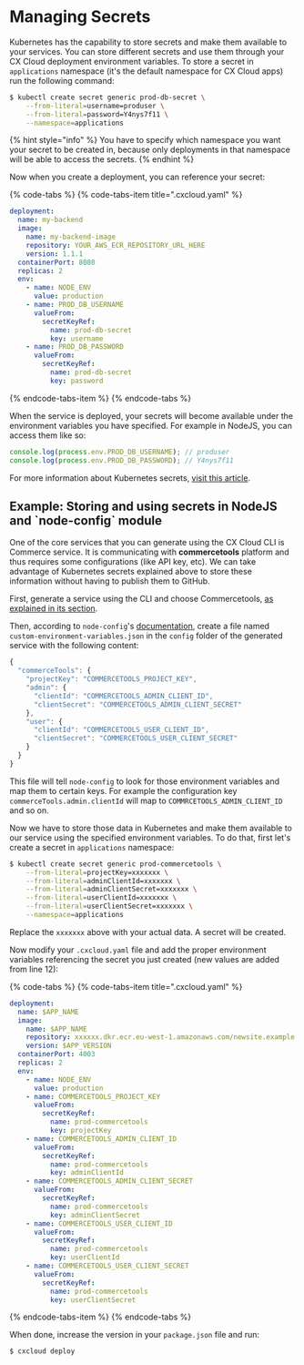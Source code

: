 # Managing Secrets

Kubernetes has the capability to store secrets and make them available to your services. You can store different secrets and use them through your CX Cloud deployment environment variables. To store a secret in `applications` namespace \(it's the default namespace for CX Cloud apps\) run the following command:

```bash
$ kubectl create secret generic prod-db-secret \
    --from-literal=username=produser \
    --from-literal=password=Y4nys7f11 \
    --namespace=applications
```

{% hint style="info" %}
You have to specify which namespace you want your secret to be created in, because only deployments in that namespace will be able to access the secrets.
{% endhint %}

Now when you create a deployment, you can reference your secret:

{% code-tabs %}
{% code-tabs-item title=".cxcloud.yaml" %}
```yaml
deployment:
  name: my-backend
  image:
    name: my-backend-image
    repository: YOUR_AWS_ECR_REPOSITORY_URL_HERE
    version: 1.1.1
  containerPort: 8080
  replicas: 2
  env:
    - name: NODE_ENV
      value: production
    - name: PROD_DB_USERNAME
      valueFrom:
        secretKeyRef:
          name: prod-db-secret
          key: username
    - name: PROD_DB_PASSWORD
      valueFrom:
        secretKeyRef:
          name: prod-db-secret
          key: password
```
{% endcode-tabs-item %}
{% endcode-tabs %}

When the service is deployed, your secrets will become available under the environment variables you have specified. For example in NodeJS, you can access them like so:

```javascript
console.log(process.env.PROD_DB_USERNAME); // produser
console.log(process.env.PROD_DB_PASSWORD); // Y4nys7f11
```

For more information about Kubernetes secrets, [visit this article](https://kubernetes.io/docs/concepts/configuration/secret/).

## Example: Storing and using secrets in NodeJS and \`node-config\` module

One of the core services that you can generate using the CX Cloud CLI is Commerce service. It is communicating with **commercetools** platform and thus requires some configurations \(like API key, etc\). We can take advantage of Kubernetes secrets explained above to store these information without having to publish them to GitHub.

First, generate a service using the CLI and choose Commercetools, [as explained in its section]().

Then, according to `node-config`'s [documentation](https://github.com/lorenwest/node-config/wiki/Environment-Variables#custom-environment-variables), create a file named `custom-environment-variables.json` in the `config` folder of the generated service with the following content:

```javascript
{
  "commerceTools": {
    "projectKey": "COMMERCETOOLS_PROJECT_KEY",
    "admin": {
      "clientId": "COMMERCETOOLS_ADMIN_CLIENT_ID",
      "clientSecret": "COMMERCETOOLS_ADMIN_CLIENT_SECRET"
    },
    "user": {
      "clientId": "COMMERCETOOLS_USER_CLIENT_ID",
      "clientSecret": "COMMERCETOOLS_USER_CLIENT_SECRET"
    }
  }
}
```

This file will tell `node-config` to look for those environment variables and map them to certain keys. For example the configuration key `commerceTools.admin.clientId` will map to `COMMRCETOOLS_ADMIN_CLIENT_ID` and so on.

Now we have to store those data in Kubernetes and make them available to our service using the specified environment variables. To do that, first let's create a secret in `applications` namespace:

```bash
$ kubectl create secret generic prod-commercetools \
    --from-literal=projectKey=xxxxxxx \
    --from-literal=adminClientId=xxxxxxx \
    --from-literal=adminClientSecret=xxxxxxx \
    --from-literal=userClientId=xxxxxxx \
    --from-literal=userClientSecret=xxxxxxx \
    --namespace=applications
```

Replace the `xxxxxxx` above with your actual data. A secret will be created.

Now modify your `.cxcloud.yaml` file and add the proper environment variables referencing the secret you just created \(new values are added from line 12\):

{% code-tabs %}
{% code-tabs-item title=".cxcloud.yaml" %}
```yaml
deployment:
  name: $APP_NAME
  image:
    name: $APP_NAME
    repository: xxxxxx.dkr.ecr.eu-west-1.amazonaws.com/newsite.example.com
    version: $APP_VERSION
  containerPort: 4003
  replicas: 2
  env:
    - name: NODE_ENV
      value: production
    - name: COMMERCETOOLS_PROJECT_KEY
      valueFrom:
        secretKeyRef:
          name: prod-commercetools
          key: projectKey
    - name: COMMERCETOOLS_ADMIN_CLIENT_ID
      valueFrom:
        secretKeyRef:
          name: prod-commercetools
          key: adminClientId
    - name: COMMERCETOOLS_ADMIN_CLIENT_SECRET
      valueFrom:
        secretKeyRef:
          name: prod-commercetools
          key: adminClientSecret
    - name: COMMERCETOOLS_USER_CLIENT_ID
      valueFrom:
        secretKeyRef:
          name: prod-commercetools
          key: userClientId
    - name: COMMERCETOOLS_USER_CLIENT_SECRET
      valueFrom:
        secretKeyRef:
          name: prod-commercetools
          key: userClientSecret
```
{% endcode-tabs-item %}
{% endcode-tabs %}

When done, increase the version in your `package.json` file and run:

```bash
$ cxcloud deploy
```

